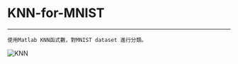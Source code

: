 # KNN-for-MNIST
---
```
使用Matlab KNN函式數，對MNIST dataset 進行分類。
```
![KNN](https://i.imgur.com/JuDPuob.png)
